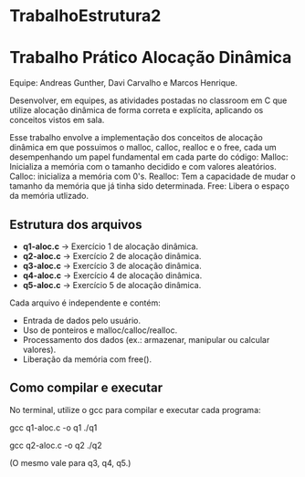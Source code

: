 # TrabalhoEstrutura2

# Trabalho Prático Alocação Dinâmica
Equipe: Andreas Gunther, Davi Carvalho e Marcos Henrique.

Desenvolver, em equipes, as atividades postadas no classroom em C que utilize alocação dinâmica de forma correta e explícita, aplicando os conceitos vistos em sala.

Esse trabalho envolve a implementação dos conceitos de alocação dinâmica em que possuimos o malloc, calloc, realloc e o free, cada um desempenhando um papel fundamental em cada parte do código:
Malloc: Inicializa a memória com o tamanho decidido e com valores aleatórios.
Calloc: inicializa a memória com 0's.
Realloc: Tem a capacidade de mudar o tamanho da memória que já tinha sido determinada.
Free: Libera o espaço da memória utlizado.

## Estrutura dos arquivos

* **q1-aloc.c** → Exercício 1 de alocação dinâmica.
* **q2-aloc.c** → Exercício 2 de alocação dinâmica.
* **q3-aloc.c** → Exercício 3 de alocação dinâmica.
* **q4-aloc.c** → Exercício 4 de alocação dinâmica.
* **q5-aloc.c** → Exercício 5 de alocação dinâmica.

Cada arquivo é independente e contém:

* Entrada de dados pelo usuário.
* Uso de ponteiros e malloc/calloc/realloc.
* Processamento dos dados (ex.: armazenar, manipular ou calcular valores).
* Liberação da memória com free().

## Como compilar e executar

No terminal, utilize o gcc para compilar e executar cada programa:

gcc q1-aloc.c -o q1
./q1

gcc q2-aloc.c -o q2
./q2


(O mesmo vale para q3, q4, q5.)


